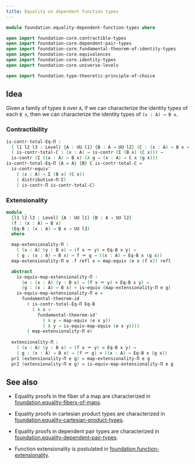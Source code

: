 ```yaml
---
title: Equality on dependent function types
---
```


```agda
module foundation.equality-dependent-function-types where

open import foundation-core.contractible-types
open import foundation-core.dependent-pair-types
open import foundation-core.fundamental-theorem-of-identity-types
open import foundation-core.equivalences
open import foundation-core.identity-types
open import foundation-core.universe-levels

open import foundation.type-theoretic-principle-of-choice
```

## Idea

Given a family of types `B` over `A`, if we can characterize the identity types of each `B x`, then we can characterize the identity types of `(x : A) → B x`.

### Contractibility

```agda
is-contr-total-Eq-Π :
  { l1 l2 l3 : Level} {A : UU l1} {B : A → UU l2} (C : (x : A) → B x → UU l3) →
  ( is-contr-total-C : (x : A) → is-contr (Σ (B x) (C x))) →
  is-contr (Σ ((x : A) → B x) (λ g → (x : A) → C x (g x)))
is-contr-total-Eq-Π {A = A} {B} C is-contr-total-C =
  is-contr-equiv'
    ( (x : A) → Σ (B x) (C x))
    ( distributive-Π-Σ)
    ( is-contr-Π is-contr-total-C)
```

### Extensionality

```agda
module _
  {l1 l2 l3 : Level} {A : UU l1} {B : A → UU l2}
  (f : (x : A) → B x)
  (Eq-B : (x : A) → B x → UU l3)
  where

  map-extensionality-Π :
    ( (x : A) (y : B x) → (f x ＝ y) ≃ Eq-B x y) →
    ( g : (x : A) → B x) → f ＝ g → ((x : A) → Eq-B x (g x))
  map-extensionality-Π e .f refl x = map-equiv (e x (f x)) refl

  abstract
    is-equiv-map-extensionality-Π :
      (e : (x : A) (y : B x) → (f x ＝ y) ≃ Eq-B x y) →
      (g : (x : A) → B x) → is-equiv (map-extensionality-Π e g)
    is-equiv-map-extensionality-Π e =
      fundamental-theorem-id 
        ( is-contr-total-Eq-Π Eq-B
          ( λ x →
            fundamental-theorem-id'
              ( λ y → map-equiv (e x y))
              ( λ y → is-equiv-map-equiv (e x y))))
        ( map-extensionality-Π e)
  
  extensionality-Π :
    ( (x : A) (y : B x) → (f x ＝ y) ≃ Eq-B x y) →
    ( g : (x : A) → B x) → (f ＝ g) ≃ ((x : A) → Eq-B x (g x))
  pr1 (extensionality-Π e g) = map-extensionality-Π e g
  pr2 (extensionality-Π e g) = is-equiv-map-extensionality-Π e g
```

## See also

- Equality proofs in the fiber of a map are characterized in
  [foundation.equality-fibers-of-maps](foundation.equality-equality-fibers-of-maps.html).
- Equality proofs in cartesian product types are characterized in
  [foundation.equality-cartesian-product-types](foundation.equality-cartesian-product-types.html).
- Equality proofs in dependent pair types are characterized in
  [foundation.equality-dependent-pair-types](foundation.equality-dependent-pair-types.html).

- Function extensionality is postulated in
  [foundation.function-extensionality](foundation.function-extensionality.html).
